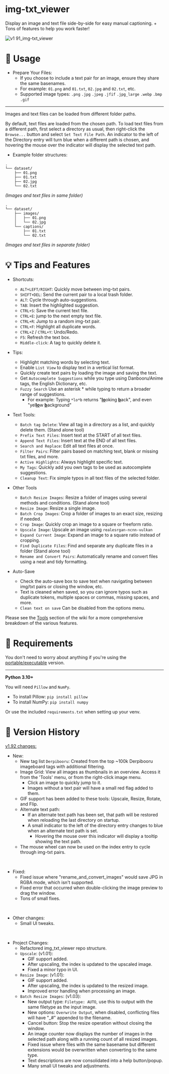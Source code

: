 # img-txt_viewer
Display an image and text file side-by-side for easy manual captioning. + Tons of features to help you work faster!

![v1 91_img-txt_viewer](https://github.com/Nenotriple/img-txt_viewer/assets/70049990/d7d9c754-aae4-4add-882d-fef105cd0531)

# 📝 Usage

- Prepare Your Files:
  - If you choose to include a text pair for an image, ensure they share the same basenames.
  - For example: `01.png` and `01.txt`, `02.jpg` and `02.txt`, etc.
  - Supported image types: `.png` `.jpg` `.jpeg` `.jfif` `.jpg_large` `.webp` `.bmp` `.gif`

---

Images and text files can be loaded from different folder paths.

By default, text files are loaded from the chosen path. To load text files from a different path, first select a directory as usual, then right-click the `Browse...` button and select `Set Text File Path`. An indicator to the left of the Directory entry will turn blue when a different path is chosen, and hovering the mouse over the indicator will display the selected text path.

 - Example folder structures:
```
.
└── dataset/
    ├── 01.png
    ├── 01.txt
    ├── 02.jpg
    └── 02.txt
```
*(Images and text files in same folder)*

```
.
└── dataset/
    ├── images/
    │   ├── 01.png
    │   └── 02.jpg
    └── captions/
        ├── 01.txt
        └── 02.txt
```
*(Images and text files in separate folder)*


# 💡 Tips and Features

- Shortcuts:
  - `ALT+LEFT/RIGHT`: Quickly move between img-txt pairs.
  - `SHIFT+DEL`: Send the current pair to a local trash folder.
  - `ALT`: Cycle through auto-suggestions.
  - `TAB`: Insert the highlighted suggestion.
  - `CTRL+S`: Save the current text file.
  - `CTRL+E`: jump to the next empty text file.
  - `CTRL+R`: Jump to a random img-txt pair.
  - `CTRL+F`: Highlight all duplicate words.
  - `CTRL+Z` / `CTRL+Y`: Undo/Redo.
  - `F5`: Refresh the text box.
  - `Middle-click`: A tag to quickly delete it.

- Tips:
  - Highlight matching words by selecting text.
  - Enable `List View` to display text in a vertical list format.
  - Quickly create text pairs by loading the image and saving the text.
  - Get `Autocomplete Suggestions` while you type using Danbooru/Anime tags, the English Dictionary, etc.
  - `Fuzzy Search` Use an asterisk * while typing to return a broader range of suggestions.
    - For example: Typing `*lo*b` returns "<ins>**lo**</ins>oking <ins>**b**</ins>ack", and even "yel<ins>**lo**</ins>w <ins>**b**</ins>ackground"

- Text Tools:
  - `Batch tag Delete`: View all tag in a directory as a list, and quickly delete them. (Stand alone tool)
  - `Prefix Text Files`: Insert text at the START of all text files.
  - `Append Text Files`: Insert text at the END of all text files.
  - `Search and Replace`: Edit all text files at once.
  - `Filter Pairs`: Filter pairs based on matching text, blank or missing txt files, and more.
  - `Active Highlights`: Always highlight specific text.
  - `My Tags`: Quickly add you own tags to be used as autocomplete suggestions.
  - `Cleanup Text`: Fix simple typos in all text files of the selected folder.

 - Other Tools
   - `Batch Resize Images`: Resize a folder of images using several methods and conditions. (Stand alone tool)
   - `Resize Image`: Resize a single image.
   - `Batch Crop Images`: Crop a folder of images to an exact size, resizing if needed.
   - `Crop Image`: Quickly crop an image to a square or freeform ratio.
   - `Upscale Image`: Upscale an image using `realesrgan-ncnn-vulkan`
   - `Expand Current Image`: Expand an image to a square ratio instead of cropping.
   - `Find Duplicate Files`: Find and separate any duplicate files in a folder (Stand alone tool)
   - `Rename and Convert Pairs`: Automatically rename and convert files using a neat and tidy formatting.

 - Auto-Save
   - Check the auto-save box to save text when navigating between img/txt pairs or closing the window, etc.
   - Text is cleaned when saved, so you can ignore typos such as duplicate tokens, multiple spaces or commas, missing spaces, and more.
   - `Clean text on save` Can be disabled from the options menu.

Please see the [Tools](https://github.com/Nenotriple/img-txt_viewer/wiki/Tools) section of the wiki for a more comprehensive breakdown of the various features.

# 🚩 Requirements

You don't need to worry about anything if you're using the [portable/executable](https://github.com/Nenotriple/img-txt_viewer/releases?q=executable&expanded=true) version.

___

**Python 3.10+**

You will need `Pillow` and `NumPy`.

 - To install Pillow: `pip install pillow`
 - To install NumPy: `pip install numpy`

Or use the included `requirements.txt` when setting up your venv.

# 📜 Version History

[v1.92 changes:](https://github.com/Nenotriple/img-txt_viewer/releases/tag/v1.92)


  - New:
    - New tag list `Derpibooru`: Created from the top ~100k Derpibooru imageboard tags with additional filtering.
    - Image Grid: View all images as thumbnails in an overview. Access it from the 'Tools' menu, or from the right-click image menu.
      - Click an image to quickly jump to it.
      - Images without a text pair will have a small red flag added to them.
    - GIF support has been added to these tools: Upscale, Resize, Rotate, and Flip.
    - Alternate text path:
      - If an alternate text path has been set, that path will be restored when reloading the last directory on startup.
      - A small indicator to the left of the directory entry changes to blue when an alternate text path is set.
        - Hovering the mouse over this indicator will display a tooltip showing the text path.
    - The mouse wheel can now be used on the index entry to cycle through img-txt pairs.


<br>


  - Fixed:
    - Fixed issue where "rename_and_convert_images" would save JPG in RGBA mode, which isn't supported.
    - Fixed error that occurred when double-clicking the image preview to drag the window.
    - Tons of small fixes.

<br>


  - Other changes:
    - Small UI tweaks.


<br>


  - Project Changes:
    - Refactored img_txt_viewer repo structure.
    - `Upscale`: (v1.01):
      - GIF support added.
      - After upscaling, the index is updated to the upscaled image.
      - Fixed a minor typo in UI.
    - `Resize Image`: (v1.01):
      - GIF support added.
      - After upscaling, the index is updated to the resized image.
      - Improved error handling when processing an image.
    - `Batch Resize Images`: (v1.03):
      - New output type: `Filetype: AUTO`, use this to output with the same filetype as the input image.
      - New options: `Overwrite Output`, when disabled, conflicting files will have "_#" appended to the filename.
      - Cancel button: Stop the resize operation without closing the window.
      - An image counter now displays the number of images in the selected path along with a running count of all resized images.
      - Fixed issue where files with the same basename but different extensions would be overwritten when converting to the same type.
      - Text descriptions are now consolidated into a help button/popup.
      - Many small UI tweaks and adjustments.
